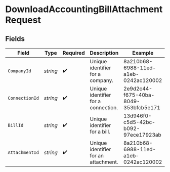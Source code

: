 # DownloadAccountingBillAttachmentRequest


## Fields

| Field                                | Type                                 | Required                             | Description                          | Example                              |
| ------------------------------------ | ------------------------------------ | ------------------------------------ | ------------------------------------ | ------------------------------------ |
| `CompanyId`                          | *string*                             | :heavy_check_mark:                   | Unique identifier for a company.     | 8a210b68-6988-11ed-a1eb-0242ac120002 |
| `ConnectionId`                       | *string*                             | :heavy_check_mark:                   | Unique identifier for a connection.  | 2e9d2c44-f675-40ba-8049-353bfcb5e171 |
| `BillId`                             | *string*                             | :heavy_check_mark:                   | Unique identifier for a bill.        | 13d946f0-c5d5-42bc-b092-97ece17923ab |
| `AttachmentId`                       | *string*                             | :heavy_check_mark:                   | Unique identifier for an attachment. | 8a210b68-6988-11ed-a1eb-0242ac120002 |